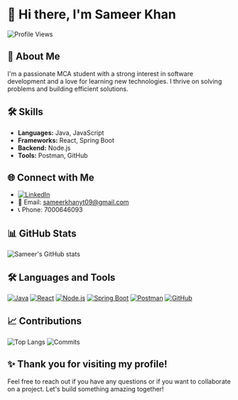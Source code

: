 # 👋 Hi there, I'm Sameer Khan

![Profile Views](https://komarev.com/ghpvc/?username=sameerkhan05&color=blue)

## 🚀 About Me
I'm a passionate MCA student with a strong interest in software development and a love for learning new technologies. I thrive on solving problems and building efficient solutions.

## 🛠️ Skills
- **Languages:** Java, JavaScript
- **Frameworks:** React, Spring Boot
- **Backend:** Node.js
- **Tools:** Postman, GitHub

## 🌐 Connect with Me
- [![LinkedIn](https://img.shields.io/badge/LinkedIn-0A66C2?style=for-the-badge&logo=linkedin&logoColor=white)](https://www.linkedin.com/in/sameer-khan-ba13641ba/)
- 📧 Email: sameerkhanyt09@gmail.com
- 📞 Phone: 7000646093

## 📊 GitHub Stats
![Sameer's GitHub stats](https://github-readme-stats.vercel.app/api?username=sameerkhan05&show_icons=true&theme=default)

## 🛠️ Languages and Tools
[![Java](https://img.shields.io/badge/Java-007396?style=for-the-badge&logo=java&logoColor=white)](https://www.java.com)
[![React](https://img.shields.io/badge/React-61DAFB?style=for-the-badge&logo=react&logoColor=white)](https://reactjs.org)
[![Node.js](https://img.shields.io/badge/Node.js-339933?style=for-the-badge&logo=nodedotjs&logoColor=white)](https://nodejs.org)
[![Spring Boot](https://img.shields.io/badge/Spring_Boot-6DB33F?style=for-the-badge&logo=spring-boot&logoColor=white)](https://spring.io/projects/spring-boot)
[![Postman](https://img.shields.io/badge/Postman-FF6C37?style=for-the-badge&logo=postman&logoColor=white)](https://www.postman.com)
[![GitHub](https://img.shields.io/badge/GitHub-181717?style=for-the-badge&logo=github&logoColor=white)](https://github.com)

## 📈 Contributions
![Top Langs](https://github-readme-stats.vercel.app/api/top-langs/?username=sameerkhan05&layout=compact&theme=default)
![Commits](https://github-readme-streak-stats.herokuapp.com/?user=sameerkhan05&theme=default)

## ✨ Thank you for visiting my profile!
Feel free to reach out if you have any questions or if you want to collaborate on a project. Let's build something amazing together!
